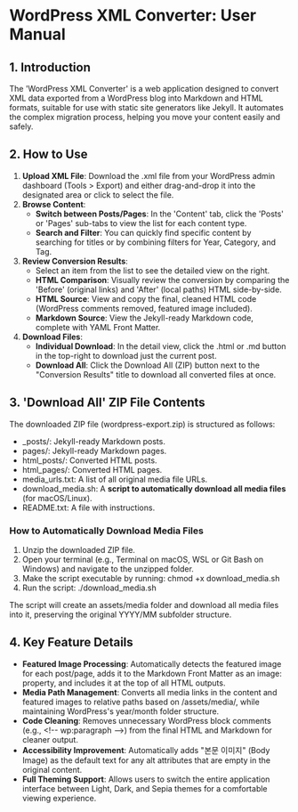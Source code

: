 # **WordPress XML Converter: User Manual**

## **1\. Introduction**

The 'WordPress XML Converter' is a web application designed to convert XML data exported from a WordPress blog into Markdown and HTML formats, suitable for use with static site generators like Jekyll. It automates the complex migration process, helping you move your content easily and safely.

## **2\. How to Use**

1. **Upload XML File**: Download the .xml file from your WordPress admin dashboard (Tools \> Export) and either drag-and-drop it into the designated area or click to select the file.  
2. **Browse Content**:  
   * **Switch between Posts/Pages**: In the 'Content' tab, click the 'Posts' or 'Pages' sub-tabs to view the list for each content type.  
   * **Search and Filter**: You can quickly find specific content by searching for titles or by combining filters for Year, Category, and Tag.  
3. **Review Conversion Results**:  
   * Select an item from the list to see the detailed view on the right.  
   * **HTML Comparison**: Visually review the conversion by comparing the 'Before' (original links) and 'After' (local paths) HTML side-by-side.  
   * **HTML Source**: View and copy the final, cleaned HTML code (WordPress comments removed, featured image included).  
   * **Markdown Source**: View the Jekyll-ready Markdown code, complete with YAML Front Matter.  
4. **Download Files**:  
   * **Individual Download**: In the detail view, click the .html or .md button in the top-right to download just the current post.  
   * **Download All**: Click the Download All (ZIP) button next to the "Conversion Results" title to download all converted files at once.

## **3\. 'Download All' ZIP File Contents**

The downloaded ZIP file (wordpress-export.zip) is structured as follows:

* \_posts/: Jekyll-ready Markdown posts.  
* pages/: Jekyll-ready Markdown pages.  
* html\_posts/: Converted HTML posts.  
* html\_pages/: Converted HTML pages.  
* media\_urls.txt: A list of all original media file URLs.  
* download\_media.sh: A **script to automatically download all media files** (for macOS/Linux).  
* README.txt: A file with instructions.

### How to Automatically Download Media Files

1. Unzip the downloaded ZIP file.  
2. Open your terminal (e.g., Terminal on macOS, WSL or Git Bash on Windows) and navigate to the unzipped folder.  
3. Make the script executable by running: chmod \+x download\_media.sh  
4. Run the script: ./download\_media.sh

The script will create an assets/media folder and download all media files into it, preserving the original YYYY/MM subfolder structure.

## **4\. Key Feature Details**

* **Featured Image Processing**: Automatically detects the featured image for each post/page, adds it to the Markdown Front Matter as an image: property, and includes it at the top of all HTML outputs.  
* **Media Path Management**: Converts all media links in the content and featured images to relative paths based on /assets/media/, while maintaining WordPress's year/month folder structure.  
* **Code Cleaning**: Removes unnecessary WordPress block comments (e.g., \<\!-- wp:paragraph \--\>) from the final HTML and Markdown for cleaner output.  
* **Accessibility Improvement**: Automatically adds "본문 이미지" (Body Image) as the default text for any alt attributes that are empty in the original content.  
* **Full Theming Support**: Allows users to switch the entire application interface between Light, Dark, and Sepia themes for a comfortable viewing experience.
